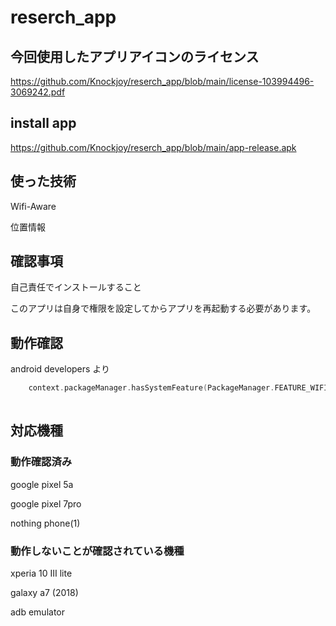 # reserch_app
## 今回使用したアプリアイコンのライセンス
https://github.com/Knockjoy/reserch_app/blob/main/license-103994496-3069242.pdf
## install app
https://github.com/Knockjoy/reserch_app/blob/main/app-release.apk
## 使った技術
Wifi-Aware

位置情報

## 確認事項
自己責任でインストールすること

このアプリは自身で権限を設定してからアプリを再起動する必要があります。

## 動作確認
android developers より
```kotlin
    context.packageManager.hasSystemFeature(PackageManager.FEATURE_WIFI_AWARE)
    
```

## 対応機種
### 動作確認済み

google pixel 5a

google pixel 7pro

nothing phone(1)

### 動作しないことが確認されている機種

xperia 10 Ⅲ lite

galaxy a7 (2018)

adb emulator
 
